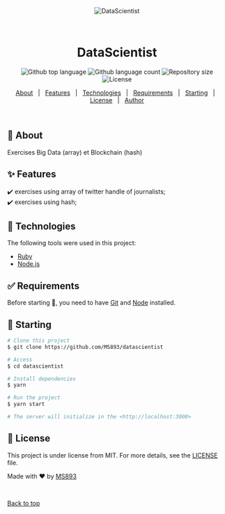 <div align="center" id="top"> 
  <img src="./.github/app.gif" alt="DataScientist" />

  &#xa0;

  <!-- <a href="https://datascientist.netlify.app">Demo</a> -->
</div>

<h1 align="center">DataScientist</h1>

<p align="center">
  <img alt="Github top language" src="https://img.shields.io/github/languages/top/{{YOUR_GITHUB_USERNAME}}/datascientist?color=56BEB8">

  <img alt="Github language count" src="https://img.shields.io/github/languages/count/{{YOUR_GITHUB_USERNAME}}/datascientist?color=56BEB8">

  <img alt="Repository size" src="https://img.shields.io/github/repo-size/{{YOUR_GITHUB_USERNAME}}/datascientist?color=56BEB8">

  <img alt="License" src="https://img.shields.io/github/license/{{YOUR_GITHUB_USERNAME}}/datascientist?color=56BEB8">

  <!-- <img alt="Github issues" src="https://img.shields.io/github/issues/{{YOUR_GITHUB_USERNAME}}/datascientist?color=56BEB8" /> -->

  <!-- <img alt="Github forks" src="https://img.shields.io/github/forks/{{YOUR_GITHUB_USERNAME}}/datascientist?color=56BEB8" /> -->

  <!-- <img alt="Github stars" src="https://img.shields.io/github/stars/{{YOUR_GITHUB_USERNAME}}/datascientist?color=56BEB8" /> -->
</p>

<!-- Status -->

<!-- <h4 align="center"> 
	🚧  DataScientist 🚀 Under construction...  🚧
</h4> 

<hr> -->

<p align="center">
  <a href="#dart-about">About</a> &#xa0; | &#xa0; 
  <a href="#sparkles-features">Features</a> &#xa0; | &#xa0;
  <a href="#rocket-technologies">Technologies</a> &#xa0; | &#xa0;
  <a href="#white_check_mark-requirements">Requirements</a> &#xa0; | &#xa0;
  <a href="#checkered_flag-starting">Starting</a> &#xa0; | &#xa0;
  <a href="#memo-license">License</a> &#xa0; | &#xa0;
  <a href="https://github.com/{{YOUR_GITHUB_USERNAME}}" target="_blank">Author</a>
</p>

<br>

## :dart: About ##

Exercises Big Data (array) et Blockchain (hash)

## :sparkles: Features ##

:heavy_check_mark: exercises using array of twitter handle of journalists;\
:heavy_check_mark: exercises using hash;

## :rocket: Technologies ##

The following tools were used in this project:

- [Ruby](https://www.ruby-lang.org/fr/documentation/)
- [Node.js](https://nodejs.org/en/)

## :white_check_mark: Requirements ##

Before starting :checkered_flag:, you need to have [Git](https://git-scm.com) and [Node](https://nodejs.org/en/) installed.

## :checkered_flag: Starting ##

```bash
# Clone this project
$ git clone https://github.com/MS893/datascientist

# Access
$ cd datascientist

# Install dependencies
$ yarn

# Run the project
$ yarn start

# The server will initialize in the <http://localhost:3000>
```

## :memo: License ##

This project is under license from MIT. For more details, see the [LICENSE](LICENSE.md) file.


Made with :heart: by <a href="https://github.com/MS893" target="_blank">MS893</a>

&#xa0;

<a href="#top">Back to top</a>
